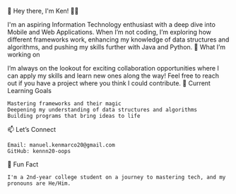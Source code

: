 👋 Hey there, I'm Ken! 👨‍💻

I'm an aspiring Information Technology enthusiast with a deep dive into Mobile and Web Applications. When I’m not coding, I’m exploring how different frameworks work, enhancing my knowledge of data structures and algorithms, and pushing my skills further with Java and Python.
🚀 What I’m working on

I’m always on the lookout for exciting collaboration opportunities where I can apply my skills and learn new ones along the way! Feel free to reach out if you have a project where you think I could contribute.
🌱 Current Learning Goals

    Mastering frameworks and their magic
    Deepening my understanding of data structures and algorithms
    Building programs that bring ideas to life

📫 Let’s Connect

    Email: manuel.kenmarco20@gmail.com
    GitHub: kennn20-oops

🎯 Fun Fact

    I'm a 2nd-year college student on a journey to mastering tech, and my pronouns are He/Him.
